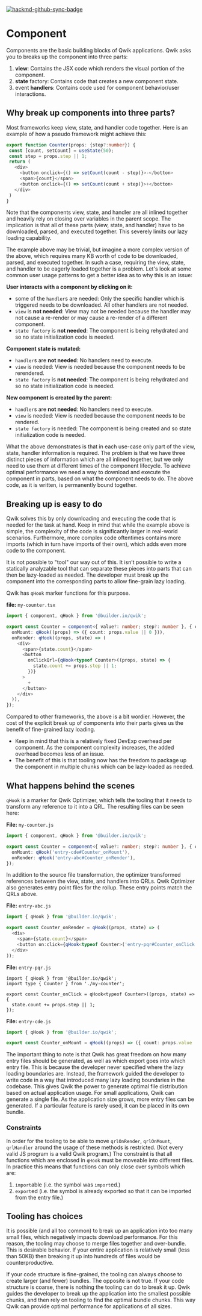 [![hackmd-github-sync-badge](https://hackmd.io/Ge5Y6es0TbmFAEROhnhLkQ/badge)](https://hackmd.io/Ge5Y6es0TbmFAEROhnhLkQ)

# Component

Components are the basic building blocks of Qwik applications. Qwik asks you to breaks up the component into three parts:

1. **view**: Contains the JSX code which renders the visual portion of the component.
2. **state** factory: Contains code that creates a new component state.
3. event **handlers**: Contains code used for component behavior/user interactions.

## Why break up components into three parts?

Most frameworks keep view, state, and handler code together. Here is an example of how a pseudo framework might achieve this:

```typescript
export function Counter(props: {step?:number}) {
 const [count, setCount] = useState(50);
 const step = props.step || 1;
 return (
   <div>
     <button onclick={() => setCount(count - step)}>-</botton>
     <span>{count}</span>
     <button onclick={() => setCount(count + step)}>+</botton>
   </div>
 )
}
```

Note that the components view, state, and handler are all inlined together and heavily rely on closing over variables in the parent scope. The implication is that all of these parts (view, state, and handler) have to be downloaded, parsed, and executed together. This severely limits our lazy loading capability.

The example above may be trivial, but imagine a more complex version of the above, which requires many KB worth of code to be downloaded, parsed, and executed together. In such a case, requiring the view, state, and handler to be eagerly loaded together is a problem. Let's look at some common user usage patterns to get a better idea as to why this is an issue:

**User interacts with a component by clicking on it:**

- some of the `handler`s are needed: Only the specific handler which is triggered needs to be downloaded. All other handlers are not needed.
- `view` is **not needed**: View may not be needed because the handler may not cause a re-render or may cause a re-render of a different component.
- `state factory` is **not needed**: The component is being rehydrated and so no state initialization code is needed.

**Component state is mutated:**

- `handler`s are **not needed**: No handlers need to execute.
- `view` is needed: View is needed because the component needs to be rerendered.
- `state factory` is **not needed**: The component is being rehydrated and so no state initialization code is needed.

**New component is created by the parent:**

- `handler`s are **not needed**: No handlers need to execute.
- `view` is needed: View is needed because the component needs to be rendered.
- `state factory` is needed: The component is being created and so state initialization code is needed.

What the above demonstrates is that in each use-case only part of the view, state, handler information is required. The problem is that we have three distinct pieces of information which are all inlined together, but we only need to use them at different times of the component lifecycle. To achieve optimal performance we need a way to download and execute the component in parts, based on what the component needs to do. The above code, as it is written, is permanently bound together.

## Breaking up is easy to do

Qwik solves this by only downloading and executing the code that is needed for the task at hand. Keep in mind that while the example above is simple, the complexity of the code is significantly larger in real-world scenarios. Furthermore, more complex code oftentimes contains more imports (which in turn have imports of their own), which adds even more code to the component.

It is not possible to "tool" our way out of this. It isn’t possible to write a statically analyzable tool that can separate these pieces into parts that can then be lazy-loaded as needed. The developer must break up the component into the corresponding parts to allow fine-grain lazy loading.

Qwik has `qHook` marker functions for this purpose.

**file:** `my-counter.tsx`

```typescript
import { component, qHook } from '@builder.io/qwik';

export const Counter = component<{ value?: number; step?: number }, { count: number }>({
  onMount: qHook((props) => ({ count: props.value || 0 })),
  onRender: qHook((props, state) => (
    <div>
      <span>{state.count}</span>
      <button
        onClickQrl={qHook<typeof Counter>((props, state) => {
          state.count += props.step || 1;
        })}
      >
        +
      </button>
    </div>
  )),
});
```

Compared to other frameworks, the above is a bit wordier. However, the cost of the explicit break up of components into their parts gives us the benefit of fine-grained lazy loading.

- Keep in mind that this is a relatively fixed DevExp overhead per component. As the component complexity increases, the added overhead becomes less of an issue.
- The benefit of this is that tooling now has the freedom to package up the component in multiple chunks which can be lazy-loaded as needed.

## What happens behind the scenes

`qHook` is a marker for Qwik Optimizer, which tells the tooling that it needs to transform any reference to it into a QRL. The resulting files can be seen here:

**File:** `my-counter.js`

```typescript
import { component, qHook } from '@builder.io/qwik';

export const Counter = component<{ value?: number; step?: number }, { count: number }>({
  onMount: qHook('entry-cde#Counter_onMount'),
  onRender: qHook('entry-abc#Counter_onRender'),
});
```

In addition to the source file transformation, the optimizer transformed references between the view, state, and handlers into QRLs. Qwik Optimizer also generates entry point files for the rollup. These entry points match the QRLs above.

**File:** `entry-abc.js`

```typescript
import { qHook } from '@builder.io/qwik';

export const Counter_onRender = qHook((props, state) => (
  <div>
    <span>{state.count}</span>
    <button on:click={qHook<typeof Counter>('entry-pqr#Counter_onClick')}>+</button>
  </div>
));
```

**File:** `entry-pqr.js`

```typescript=
import { qHook } from '@builder.io/qwik';
import type { Counter } from './my-counter';

export const Counter_onClick = qHook<typeof Counter>((props, state) => {
  state.count += props.step || 1;
});
```

**File:** `entry-cde.js`

```typescript
import { qHook } from '@builder.io/qwik';

export const Counter_onMount = qHook((props) => ({ count: props.value || 0 }));
```

The important thing to note is that Qwik has great freedom on how many entry files should be generated, as well as which export goes into which entry file. This is because the developer never specified where the lazy loading boundaries are. Instead, the framework guided the developer to write code in a way that introduced many lazy loading boundaries in the codebase. This gives Qwik the power to generate optimal file distribution based on actual application usage. For small applications, Qwik can generate a single file. As the application size grows, more entry files can be generated. If a particular feature is rarely used, it can be placed in its own bundle.

### Constraints

In order for the tooling to be able to move `qrlOnRender`, `qrlOnMount`, `qrlHandler` around the usage of these methods is restricted. (Not every valid JS program is a valid Qwik program.) The constraint is that all functions which are enclosed in `qHook` must be moveable into different files. In practice this means that functions can only close over symbols which are:

1. `import`able (i.e. the symbol was `import`ed.)
2. `export`ed (i.e. the symbol is already exported so that it can be imported from the entry file.)

## Tooling has choices

It is possible (and all too common) to break up an application into too many small files, which negatively impacts download performance. For this reason, the tooling may choose to merge files together and over-bundle. This is desirable behavior. If your entire application is relatively small (less than 50KB) then breaking it up into hundreds of files would be counterproductive.

If your code structure is fine-grained, the tooling can always choose to create larger (and fewer) bundles. The opposite is not true. If your code structure is coarse, there is nothing the tooling can do to break it up. Qwik guides the developer to break up the application into the smallest possible chunks, and then rely on tooling to find the optimal bundle chunks. This way Qwik can provide optimal performance for applications of all sizes.
